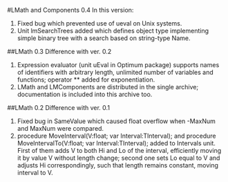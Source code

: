 #LMath and Components 0.4
In this version:

1. Fixed bug which prevented use of ueval on Unix systems.
2. Unit lmSearchTrees added which defines object type implementing simple binary tree with a search based on string-type Name.

##LMath 0.3 Difference with ver. 0.2
1. Expression evaluator (unit uEval in Optimum package) supports names of identifiers with arbitrary length, unlimited number of variables and functions; operator \*\* added for exponentiation.
2. LMath and LMComponents are distributed in the single archive; documentation is included into this archive too.
 
##LMath 0.2 Difference with ver. 0.1

1. Fixed bug in SameValue which caused float overflow when -MaxNum and MaxNum were compared.
2. procedure MoveInterval(V:float; var Interval:TInterval); and
   procedure MoveIntervalTo(V:float; var Interval:TInterval); added to Intervals unit. First of them adds V to both 
   Hi and Lo of the interval, efficiently moving it by value V without length change; second one sets Lo equal to V
   and adjusts Hi correspondingly, such that length remains constant, moving interval to V.